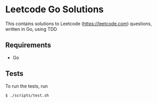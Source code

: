 # Leetcode Go Solutions
This contains solutions to Leetcode (https://leetcode.com) questions, written in Go, using TDD

## Requirements
* Go

## Tests
To run the tests, run
```bash
$ ./scripts/test.sh
```
